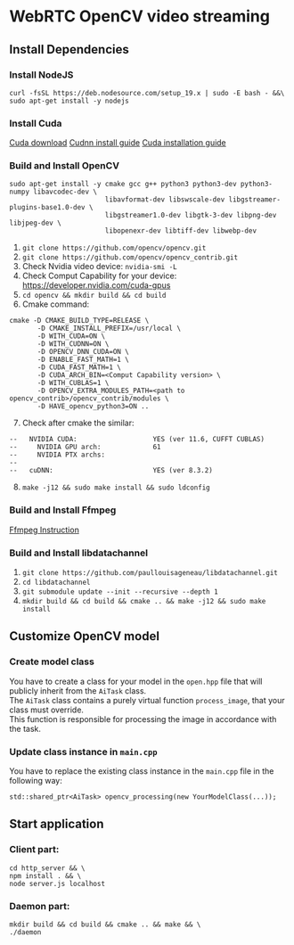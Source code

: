 # WebRTC OpenCV video streaming

## Install Dependencies

### Install NodeJS
```
curl -fsSL https://deb.nodesource.com/setup_19.x | sudo -E bash - &&\
sudo apt-get install -y nodejs
```

### Install Cuda

[Cuda download](https://developer.nvidia.com/cuda-downloads)
[Cudnn install guide](https://docs.nvidia.com/deeplearning/cudnn/install-guide/index.html)
[Cuda installation guide](https://docs.nvidia.com/cuda/cuda-installation-guide-linux/index.html)

### Build and Install OpenCV
```
sudo apt-get install -y cmake gcc g++ python3 python3-dev python3-numpy libavcodec-dev \
                        libavformat-dev libswscale-dev libgstreamer-plugins-base1.0-dev \
                        libgstreamer1.0-dev libgtk-3-dev libpng-dev libjpeg-dev \
                        libopenexr-dev libtiff-dev libwebp-dev
```
1. `git clone https://github.com/opencv/opencv.git`
2. `git clone https://github.com/opencv/opencv_contrib.git`
3. Check Nvidia video device: `nvidia-smi -L`
4. Check Comput Capability for your device: https://developer.nvidia.com/cuda-gpus
5. `cd opencv && mkdir build && cd build` 
6. Cmake command:
```
cmake -D CMAKE_BUILD_TYPE=RELEASE \
       -D CMAKE_INSTALL_PREFIX=/usr/local \
       -D WITH_CUDA=ON \                                                                                      
       -D WITH_CUDNN=ON \
       -D OPENCV_DNN_CUDA=ON \
       -D ENABLE_FAST_MATH=1 \
       -D CUDA_FAST_MATH=1 \
       -D CUDA_ARCH_BIN=<Comput Capability version> \
       -D WITH_CUBLAS=1 \
       -D OPENCV_EXTRA_MODULES_PATH=<path to opencv_contrib>/opencv_contrib/modules \
       -D HAVE_opencv_python3=ON .. 
```
7. Check after cmake the similar:
```
--   NVIDIA CUDA:                   YES (ver 11.6, CUFFT CUBLAS)
--     NVIDIA GPU arch:             61
--     NVIDIA PTX archs:
--
--   cuDNN:                         YES (ver 8.3.2)
```
8. `make -j12 && sudo make install && sudo ldconfig`

### Build and Install Ffmpeg

[Ffmpeg Instruction](https://trac.ffmpeg.org/wiki/CompilationGuide/Ubuntu)

### Build and Install libdatachannel

1. `git clone https://github.com/paullouisageneau/libdatachannel.git`
2. `cd libdatachannel`
3. `git submodule update --init --recursive --depth 1`
4. `mkdir build && cd build && cmake .. && make -j12 && sudo make install`

## Customize OpenCV model

### Create model class

You have to create a class for your model in the `open.hpp` file that will publicly inherit from the `AiTask` class. \
The `AiTask` class contains a purely virtual function `process_image`, that your class must override.\
This function is responsible for processing the image in accordance with the task.

### Update class instance in `main.cpp`

You have to replace the existing class instance in the `main.cpp` file in the following way:
```
std::shared_ptr<AiTask> opencv_processing(new YourModelClass(...));
```

## Start application

### Client part:
```
cd http_server && \
npm install . && \
node server.js localhost
```

### Daemon part:
```
mkdir build && cd build && cmake .. && make && \
./daemon
```
